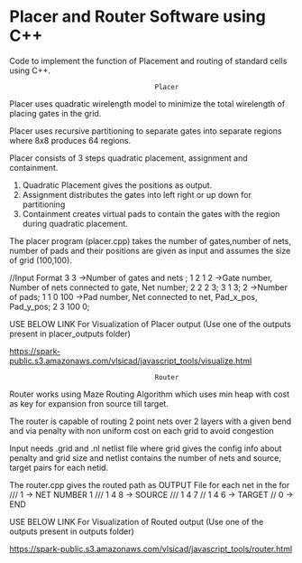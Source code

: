 # Placer and Router Software using C++


Code to implement the function of Placement and routing of standard cells using C++.


                                        Placer

Placer uses quadratic wirelength model to minimize the total wirelength of placing gates in the grid.

Placer uses recursive partitioning to separate gates into separate regions where 8x8 produces 64 regions.

Placer consists of 3 steps quadratic placement, assignment and containment.

1. Quadratic Placement gives the positions as output.
2. Assignment distributes the gates into left right or up down  for partitioning 
3. Containment creates virtual pads to contain the gates with the region during quadratic placement.

The placer program (placer.cpp) takes the number of gates,number of nets, number of pads and their positions are given as input and assumes the size of grid (100,100).



//Input Format
3 3                  ->Number of gates and nets ;
1 2 1 2              ->Gate number, Number of nets connected to gate, Net number;
2 2 2 3;
3 1 3;
2                   ->Number of pads;
1 1 0 100           ->Pad number, Net connected to net, Pad_x_pos, Pad_y_pos;
2 3 100 0;


USE BELOW LINK For Visualization of Placer output (Use one of the outputs present in placer_outputs folder)

https://spark-public.s3.amazonaws.com/vlsicad/javascript_tools/visualize.html


                                        Router
                       
 Router works using Maze Routing Algorithm which uses min heap with cost as key for expansion fron source till target.

The router is capable of routing 2 point nets over 2 layers with a given bend and via penalty with non uniform cost on each grid to avoid congestion

Input needs .grid and .nl netlist file where grid gives the config info about penalty and grid size and netlist contains the number of nets and source, target pairs for each netid. 

The router.cpp gives the routed path as OUTPUT File for each net in the for
/// 1        -> NET NUMBER 1
/// 1 4 8    -> SOURCE
/// 1 4 7
//  1 4 6    -> TARGET
// 0         -> END



USE BELOW LINK For Visualization of Routed output (Use one of the outputs present in outputs folder)

https://spark-public.s3.amazonaws.com/vlsicad/javascript_tools/router.html

